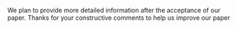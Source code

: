 We plan to provide more detailed information after the acceptance of our paper. Thanks for your constructive comments to help us improve our paper


